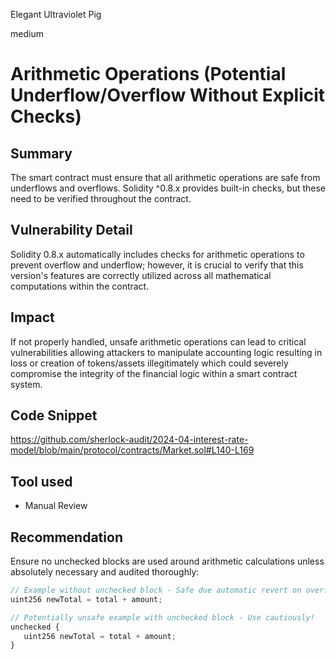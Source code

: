 Elegant Ultraviolet Pig

medium

# Arithmetic Operations (Potential Underflow/Overflow Without Explicit Checks)

## Summary
The smart contract must ensure that all arithmetic operations are safe from underflows and overflows. Solidity ^0.8.x provides built-in checks, but these need to be verified throughout the contract.
## Vulnerability Detail
Solidity 0.8.x automatically includes checks for arithmetic operations to prevent overflow and underflow; however, it is crucial to verify that this version's features are correctly utilized across all mathematical computations within the contract.
## Impact
If not properly handled, unsafe arithmetic operations can lead to critical vulnerabilities allowing attackers to manipulate accounting logic resulting in loss or creation of tokens/assets illegitimately which could severely compromise the integrity of the financial logic within a smart contract system.
## Code Snippet
https://github.com/sherlock-audit/2024-04-interest-rate-model/blob/main/protocol/contracts/Market.sol#L140-L169
## Tool used
- Manual Review
## Recommendation
Ensure no unchecked blocks are used around arithmetic calculations unless absolutely necessary and audited thoroughly:
```javascript
// Example without unchecked block - Safe due automatic revert on overflow/underflow 
uint256 newTotal = total + amount;

// Potentially unsafe example with unchecked block - Use cautiously!
unchecked {
   uint256 newTotal = total + amount;
}
```

